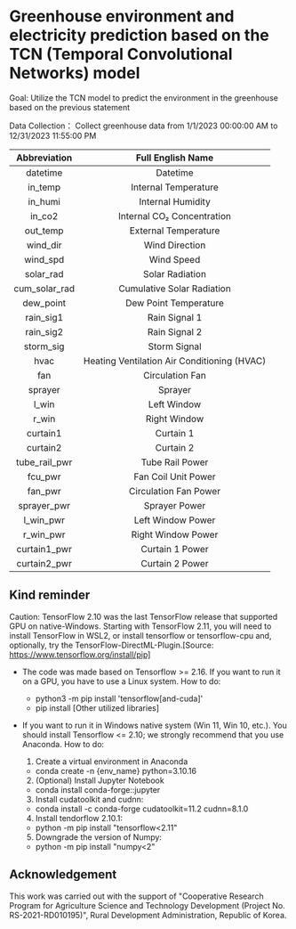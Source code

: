 # Greenhouse environment and electricity prediction based on the TCN (Temporal Convolutional Networks) model

Goal: 
Utilize the TCN model to predict the environment in the greenhouse based on the previous statement

Data Collection：
Collect greenhouse data from 1/1/2023  00:00:00 AM to 12/31/2023  11:55:00 PM

| Abbreviation    | Full English Name                               |
|:-----------------:|:-------------------------------------:|
| datetime          | Datetime                              |
| in_temp           | Internal Temperature                   |
| in_humi           | Internal Humidity                      |
| in_co2            | Internal CO₂ Concentration             |
| out_temp          | External Temperature                   |
| wind_dir          | Wind Direction                         |
| wind_spd          | Wind Speed                             |
| solar_rad         | Solar Radiation                        |
| cum_solar_rad     | Cumulative Solar Radiation              |
| dew_point         | Dew Point Temperature                  |
| rain_sig1         | Rain Signal 1                          |
| rain_sig2         | Rain Signal 2                          |
| storm_sig         | Storm Signal                           |
| hvac              | Heating Ventilation Air Conditioning (HVAC) |
| fan               | Circulation Fan                        |
| sprayer           | Sprayer                                |
| l_win             | Left Window                            |
| r_win             | Right Window                           |
| curtain1          | Curtain 1                              |
| curtain2          | Curtain 2                              |
| tube_rail_pwr     | Tube Rail Power                        |
| fcu_pwr           | Fan Coil Unit Power                    |
| fan_pwr           | Circulation Fan Power                  |
| sprayer_pwr       | Sprayer Power                          |
| l_win_pwr         | Left Window Power                      |
| r_win_pwr         | Right Window Power                     |
| curtain1_pwr      | Curtain 1 Power                        |
| curtain2_pwr      | Curtain 2 Power                        |

## Kind reminder 
Caution: TensorFlow 2.10 was the last TensorFlow release that supported GPU on native-Windows. Starting with TensorFlow 2.11, you will need to install TensorFlow in WSL2, or install tensorflow or tensorflow-cpu and, optionally, try the TensorFlow-DirectML-Plugin.[Source: https://www.tensorflow.org/install/pip]
 - The code was made based on Tensorflow >= 2.16. If you want to run it on a GPU, you have to use a Linux system.
   How to do:
    - python3 -m pip install 'tensorflow[and-cuda]'
    - pip install [Other utilized libraries]

 - If you want to run it in Windows native system (Win 11, Win 10, etc.). You should install Tensorflow <= 2.10; we strongly recommend that you use Anaconda.
   How to do:
   1. Create a virtual environment in Anaconda
    - conda create -n {env_name} python=3.10.16
      
   2. (Optional) Install Jupyter Notebook
    - conda install conda-forge::jupyter
      
   3. Install cudatoolkit and cudnn:
    - conda install -c conda-forge cudatoolkit=11.2 cudnn=8.1.0
      
   4. Install tendorflow 2.10.1:
    - python -m pip install "tensorflow<2.11"
 
   5. Downgrade the version of Numpy:
    - python -m pip install "numpy<2"
  
  
## Acknowledgement
This work was carried out with the support of "Cooperative Research Program for Agriculture Science and Technology Development (Project No. RS-2021-RD010195)", Rural Development Administration, Republic of Korea.
